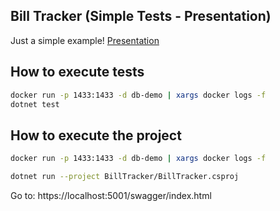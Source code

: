 ﻿## Bill Tracker (Simple Tests - Presentation)

Just a simple example! [Presentation](https://docs.google.com/presentation/d/1lgTCAo_sDIf5r5b4G0d33HddvFZeBUag_S8FcgVwPIU/edit?usp=sharing)

## How to execute tests

```bash
docker run -p 1433:1433 -d db-demo | xargs docker logs -f
dotnet test
```

## How to execute the project
```bash
docker run -p 1433:1433 -d db-demo | xargs docker logs -f

dotnet run --project BillTracker/BillTracker.csproj
```

Go to: https://localhost:5001/swagger/index.html
